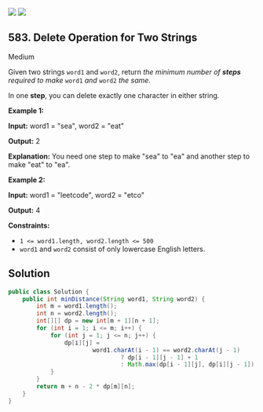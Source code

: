 [![](https://img.shields.io/github/stars/javadev/LeetCode-in-Java?label=Stars&style=flat-square)](https://github.com/javadev/LeetCode-in-Java)
[![](https://img.shields.io/github/forks/javadev/LeetCode-in-Java?label=Fork%20me%20on%20GitHub%20&style=flat-square)](https://github.com/javadev/LeetCode-in-Java/fork)

## 583\. Delete Operation for Two Strings

Medium

Given two strings `word1` and `word2`, return _the minimum number of **steps** required to make_ `word1` _and_ `word2` _the same_.

In one **step**, you can delete exactly one character in either string.

**Example 1:**

**Input:** word1 = "sea", word2 = "eat"

**Output:** 2

**Explanation:** You need one step to make "sea" to "ea" and another step to make "eat" to "ea".

**Example 2:**

**Input:** word1 = "leetcode", word2 = "etco"

**Output:** 4

**Constraints:**

*   `1 <= word1.length, word2.length <= 500`
*   `word1` and `word2` consist of only lowercase English letters.

## Solution

```java
public class Solution {
    public int minDistance(String word1, String word2) {
        int m = word1.length();
        int n = word2.length();
        int[][] dp = new int[m + 1][n + 1];
        for (int i = 1; i <= m; i++) {
            for (int j = 1; j <= n; j++) {
                dp[i][j] =
                        word1.charAt(i - 1) == word2.charAt(j - 1)
                                ? dp[i - 1][j - 1] + 1
                                : Math.max(dp[i - 1][j], dp[i][j - 1]);
            }
        }
        return m + n - 2 * dp[m][n];
    }
}
```